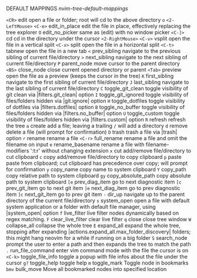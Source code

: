  DEFAULT MAPPINGS                                     *nvim-tree-default-mappings*

`<CR>`            edit                open a file or folder; root will cd to the above directory
`o`
`<2-LeftMouse>`
`<C-e>`           edit_in_place       edit the file in place, effectively replacing the tree explorer
`O`               edit_no_picker      same as (edit) with no window picker
`<C-]>`           cd                  cd in the directory under the cursor
`<2-RightMouse>`
`<C-v>`           vsplit              open the file in a vertical split
`<C-x>`           split               open the file in a horizontal split
`<C-t>`           tabnew              open the file in a new tab
`<`               prev_sibling        navigate to the previous sibling of current file/directory
`>`               next_sibling        navigate to the next sibling of current file/directory
`P`               parent_node         move cursor to the parent directory
`<BS>`            close_node          close current opened directory or parent
`<Tab>`           preview             open the file as a preview (keeps the cursor in the tree)
`K`               first_sibling       navigate to the first sibling of current file/directory
`J`               last_sibling        navigate to the last sibling of current file/directory
`C`               toggle_git_clean    toggle visibility of git clean via |filters.git_clean| option
`I`               toggle_git_ignored  toggle visibility of files/folders hidden via |git.ignore| option
`H`               toggle_dotfiles     toggle visibility of dotfiles via |filters.dotfiles| option
`B`               toggle_no_buffer    toggle visibility of files/folders hidden via |filters.no_buffer| option
`U`               toggle_custom       toggle visibility of files/folders hidden via |filters.custom| option
`R`               refresh             refresh the tree
`a`               create              add a file; leaving a trailing `/` will add a directory
`d`               remove              delete a file (will prompt for confirmation)
`D`               trash               trash a file via |trash| option
`r`               rename              rename a file
`<C-r>`           full_rename         rename a file and omit the filename on input
`e`               rename_basename     rename a file with filename-modifiers ':t:r' without changing extension
`x`               cut                 add/remove file/directory to cut clipboard
`c`               copy                add/remove file/directory to copy clipboard
`p`               paste               paste from clipboard; cut clipboard has precedence over copy; will prompt for confirmation
`y`               copy_name           copy name to system clipboard
`Y`               copy_path           copy relative path to system clipboard
`gy`              copy_absolute_path  copy absolute path to system clipboard
`[e`              prev_diag_item      go to next diagnostic item
`[c`              prev_git_item       go to next git item
`]e`              next_diag_item      go to prev diagnostic item
`]c`              next_git_item       go to prev git item
`-`               dir_up              navigate up to the parent directory of the current file/directory
`s`               system_open         open a file with default system application or a folder with default file manager, using |system_open| option
`f`               live_filter         live filter nodes dynamically based on regex matching.
`F`               clear_live_filter   clear live filter
`q`               close               close tree window
`W`               collapse_all        collapse the whole tree
`E`               expand_all          expand the whole tree, stopping after expanding |actions.expand_all.max_folder_discovery| folders; this might hang neovim for a while if running on a big folder
`S`               search_node         prompt the user to enter a path and then expands the tree to match the path
`.`               run_file_command    enter vim command mode with the file the cursor is on
`<C-k>`           toggle_file_info    toggle a popup with file infos about the file under the cursor
`g?`              toggle_help         toggle help
`m`               toggle_mark         Toggle node in bookmarks
`bmv`             bulk_move           Move all bookmarked nodes into specified location


